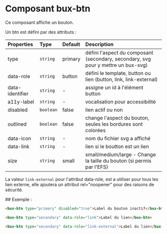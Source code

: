 # Composant bux-btn

Ce composant affiche un bouton.

Un btn est défini par des attributs :

| Properties      | Type      | Default | Description                                                                       |
| :-------------- | :-------- | :------ | :-------------------------------------------------------------------------------- |
| type            | `string`  | primary | défini l'aspect du composant (secondary, secondary, svg pour y mettre un bux-svg) |
| data-role       | `string`  | button  | défini le template, button ou lien (button, link, link-external)                  |
| data-identifier | `string`  | -       | assigne un id à l'élément button                                                  |
| a11y-label      | `string`  | -       | vocalisation pour accessibilité                                                   |
| disabled        | `boolean` | false   | lien actif ou non                                                                 |
| outlined        | `boolean` | false   | change l'aspect du bouton, seules les bordures sont colorées                      |
| data-icon       | `string`  | -       | nom du fichier svg a affiché                                                      |
| data-link       | `string`  | -       | lien si le boutton est un lien                                                    |
| size            | `string`  | small   | small/medium/large - Change la taille du bouton (si permis par l'EFS)             |

La valeur `link-external` pour l'attribut data-role, est a utiliser pour tous les lien externe, elle ajoutera un attribut rel="noopener" pour des raisons de sécurité.

## Exemple :

```html
<bux-btn type="primary" disabled="true">Label du bouton inactif</bux-btn>

<bux-btn type="secondary" data-role="link">Label du lien</bux-btn>

<bux-btn type="secondary" data-role="link-external">Label du lien</bux-btn>
```
